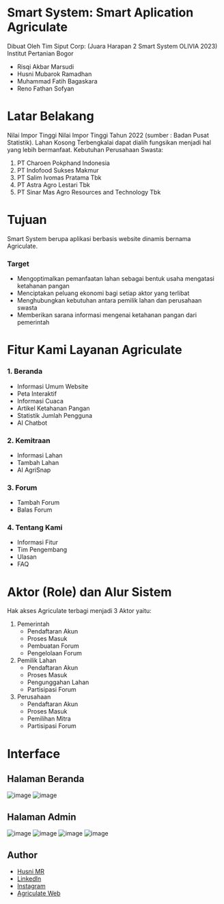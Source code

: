 # Smart System: Smart Aplication Agriculate
Dibuat Oleh Tim Siput Corp: (Juara Harapan 2 Smart System OLIVIA 2023)
Institut Pertanian Bogor
- Risqi Akbar Marsudi
- Husni Mubarok Ramadhan
- Muhammad Fatih Bagaskara
- Reno Fathan Sofyan

# Latar Belakang
Nilai Impor Tinggi Nilai Impor Tinggi Tahun 2022 (sumber : Badan Pusat Statistik).
Lahan Kosong Terbengkalai dapat dialih fungsikan menjadi hal yang lebih bermanfaat.
Kebutuhan Perusahaan Swasta:
1. PT Charoen Pokphand Indonesia
2. PT Indofood Sukses Makmur
3. PT Salim Ivomas Pratama Tbk
4. PT Astra Agro Lestari Tbk
5. PT Sinar Mas Agro Resources and Technology Tbk

# Tujuan
Smart System berupa aplikasi berbasis website dinamis bernama Agriculate.
### Target
- Mengoptimalkan pemanfaatan lahan sebagai bentuk usaha mengatasi ketahanan pangan
- Menciptakan peluang ekonomi bagi setiap aktor yang terlibat
- Menghubungkan kebutuhan antara pemilik lahan dan perusahaan swasta
- Memberikan sarana informasi mengenai ketahanan pangan dari pemerintah

# Fitur Kami Layanan Agriculate
### 1. Beranda 
- Informasi Umum Website
- Peta Interaktif
- Informasi Cuaca
- Artikel Ketahanan Pangan
- Statistik Jumlah Pengguna
- AI Chatbot
### 2. Kemitraan
- Informasi Lahan
- Tambah Lahan
- AI AgriSnap
### 3. Forum
- Tambah Forum
- Balas Forum
### 4. Tentang Kami
- Informasi Fitur
- Tim Pengembang
- Ulasan
- FAQ

# Aktor (Role) dan Alur Sistem
Hak akses Agriculate terbagi menjadi 3 Aktor yaitu:
1. Pemerintah
   - Pendaftaran Akun
   - Proses Masuk
   - Pembuatan Forum
   - Pengelolaan Forum
2. Pemilik Lahan
   - Pendaftaran Akun
   - Proses Masuk
   - Pengunggahan Lahan
   - Partisipasi Forum
3. Perusahaan
   - Pendaftaran Akun
   - Proses Masuk
   - Pemilihan Mitra
   - Partisipasi Forum

# Interface
## Halaman Beranda
![image](https://github.com/husnimr/Agriculate-Project-Olivia/assets/118866154/c965e274-2c53-403a-acdc-16b853b54e7b)
![image](https://github.com/husnimr/Agriculate-Project-Olivia/assets/118866154/3dabcbb4-f75c-4095-ab7e-920175d18c0a)

## Halaman Admin
![image](https://github.com/husnimr/Agriculate-Project-Olivia/assets/118866154/a97ed9b4-c87c-45d4-8530-1083501d919f)
![image](https://github.com/husnimr/Agriculate-Project-Olivia/assets/118866154/55657d1d-776c-4c8d-824b-135641691f5a)
![image](https://github.com/husnimr/Agriculate-Project-Olivia/assets/118866154/ce8cbf24-142e-42ce-86c1-9a9d22522c33)
![image](https://github.com/husnimr/Agriculate-Project-Olivia/assets/118866154/a7742d1d-e9d9-4203-8e77-7855eed76a3b)

## Author
- [Husni MR](https://github.com/husnimr/)
- [LinkedIn](https://www.linkedin.com/in/husnimubarokramadhan/)
- [Instagram](https://www.instagram.com/husnimbrrk)
- [Agriculate Web](https://agriculate.my.id)

